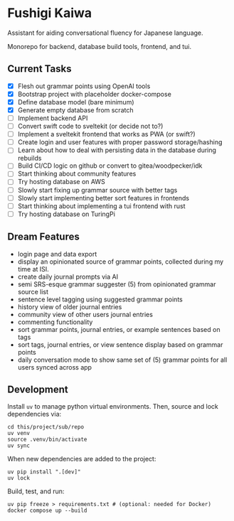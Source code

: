 # Fushigi Kaiwa

Assistant for aiding conversational fluency for Japanese language.

Monorepo for backend, database build tools, frontend, and tui. 

## Current Tasks

- [x] Flesh out grammar points using OpenAI tools
- [x] Bootstrap project with placeholder docker-compose
- [x] Define database model (bare minimum)
- [x] Generate empty database from scratch
- [ ] Implement backend API
- [ ] Convert swift code to sveltekit (or decide not to?)
- [ ] Implement a sveltekit frontend that works as PWA (or swift?)
- [ ] Create login and user features with proper password storage/hashing
- [ ] Learn about how to deal with persisting data in the database during rebuilds
- [ ] Build CI/CD logic on github or convert to gitea/woodpecker/idk
- [ ] Start thinking about community features
- [ ] Try hosting database on AWS
- [ ] Slowly start fixing up grammar source with better tags
- [ ] Slowly start implementing better sort features in frontends
- [ ] Start thinking about implementing a tui frontend with rust
- [ ] Try hosting database on TuringPi

## Dream Features

- login page and data export
- display an opinionated source of grammar points, collected during my time at ISI.
- create daily journal prompts via AI
- semi SRS-esque grammar suggester (5) from opinionated grammar source list
- sentence level tagging using suggested grammar points
- history view of older journal entries
- community view of other users journal entries
- commenting functionality
- sort grammar points, journal entries, or example sentences based on tags
- sort tags, journal entries, or view sentence display based on grammar points
- daily conversation mode to show same set of (5) grammar points for all users synced across app

## Development

Install `uv` to manage python virtual environments. Then, source and lock dependencies via:

```shell
cd this/project/sub/repo
uv venv
source .venv/bin/activate
uv sync
```

When new dependencies are added to the project:

```shell
uv pip install ".[dev]"
uv lock
```

Build, test, and run:

```shell
uv pip freeze > requirements.txt # (optional: needed for Docker)
docker compose up --build
```
